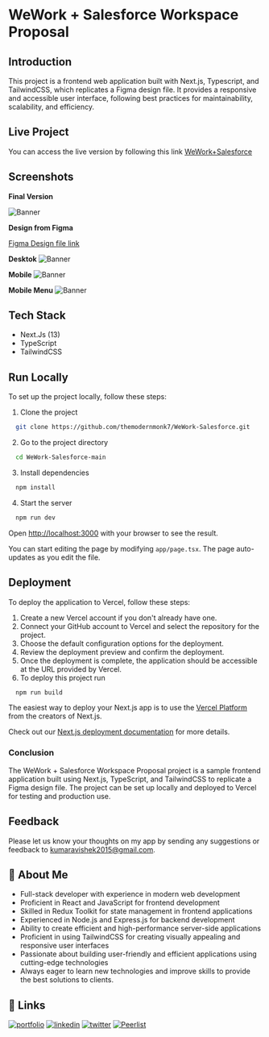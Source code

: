
# WeWork + Salesforce Workspace Proposal
## Introduction

This project is a frontend web application built with Next.js, Typescript, and TailwindCSS, which replicates a Figma design file. It provides a responsive and accessible user interface, following best practices for maintainability, scalability, and efficiency.


## Live Project
You can access the live version by following this link [WeWork+Salesforce](https://we-work-salesforce.vercel.app/)

## Screenshots

**Final Version**

![Banner](https://res.cloudinary.com/die12ywpb/image/upload/v1683987618/we-work-salesforce.vercel.app__qb3dwy.png)

**Design from Figma**

[Figma Design file link ](https://www.figma.com/file/SpopbgESgYwDP23BOcwMnl/Trial-Screens?type=design&node-id=0-1&t=RvOfHwgrAEgJN8Sv-0)

**Desktok**
![Banner](https://res.cloudinary.com/die12ywpb/image/upload/v1683987617/Deal_Room_-_Basic_Info_glthmu.png)


**Mobile**
![Banner](https://res.cloudinary.com/die12ywpb/image/upload/v1683987615/Android_Small_-_1_l6oblg.jpg)

**Mobile Menu**
![Banner](https://res.cloudinary.com/die12ywpb/image/upload/v1683987615/Android_Small_-_Menu_gwy96a.jpg)

## Tech Stack

- Next.Js (13)
- TypeScript
- TailwindCSS


## Run Locally

To set up the project locally, follow these steps:

1. Clone the project

```bash
  git clone https://github.com/themodernmonk7/WeWork-Salesforce.git
```

2. Go to the project directory

```bash
  cd WeWork-Salesforce-main
```

3. Install dependencies

```bash
  npm install
```

4. Start the server

```bash
  npm run dev
```
Open [http://localhost:3000](http://localhost:3000) with your browser to see the result.

You can start editing the page by modifying `app/page.tsx`. The page auto-updates as you edit the file.

## Deployment

To deploy the application to Vercel, follow these steps:

1. Create a new Vercel account if you don't already have one.
2. Connect your GitHub account to Vercel and select the repository for the project.
3. Choose the default configuration options for the deployment.
4. Review the deployment preview and confirm the deployment.
5. Once the deployment is complete, the application should be accessible at the URL provided by Vercel.
6. To deploy this project run

```bash
  npm run build
```

The easiest way to deploy your Next.js app is to use the [Vercel Platform](https://vercel.com/new?utm_medium=default-template&filter=next.js&utm_source=create-next-app&utm_campaign=create-next-app-readme) from the creators of Next.js.

Check out our [Next.js deployment documentation](https://nextjs.org/docs/deployment) for more details.

### Conclusion
The WeWork + Salesforce Workspace Proposal project is a sample frontend application built using Next.js, TypeScript, and TailwindCSS to replicate a Figma design file. The project can be set up locally and deployed to Vercel for testing and production use.
## Feedback

Please let us know your thoughts on my app by sending any suggestions or feedback to kumaravishek2015@gmail.com.


## 🚀 About Me
- Full-stack developer with experience in modern web development
- Proficient in React and JavaScript for frontend development
- Skilled in Redux Toolkit for state management in frontend applications
- Experienced in Node.js and Express.js for backend development
- Ability to create efficient and high-performance server-side applications
- Proficient in using TailwindCSS for creating visually appealing and responsive user interfaces
- Passionate about building user-friendly and efficient applications using cutting-edge technologies
- Always eager to learn new technologies and improve skills to provide the best solutions to clients.


## 🔗 Links
[![portfolio](https://img.shields.io/badge/my_portfolio-000?style=for-the-badge&logo=ko-fi&logoColor=white)](https://themodernmonk7.vercel.app)
[![linkedin](https://img.shields.io/badge/linkedin-0A66C2?style=for-the-badge&logo=linkedin&logoColor=white)](https://www.linkedin.com/in/themodernmonk7)
[![twitter](https://img.shields.io/badge/twitter-1DA1F2?style=for-the-badge&logo=twitter&logoColor=white)](https://twitter.com/themodernmonk7)
[![Peerlist](https://github-readme-badge.peerlist.io/api/themodernmonk7?style=social)](https://peerlist.io/themodernmonk7)

